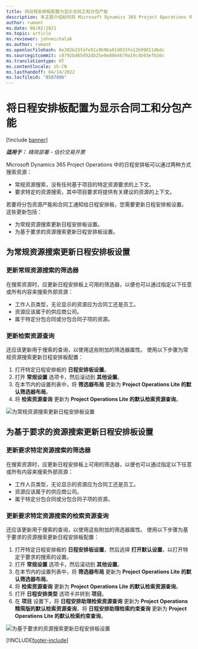 ```yaml
---
title: 将日程安排板配置为显示合同工和分包产能
description: 本主题介绍如何将 Microsoft Dynamics 365 Project Operations 中的日程安排板配置为在为项目资源要求配备人员时显示分包资源产能。
author: rumant
ms.date: 08/02/2021
ms.topic: article
ms.reviewer: johnmichalak
ms.author: rumant
ms.openlocfilehash: 6e382b33fafe91c8b96a91d033fe12b998114bdc
ms.sourcegitcommit: c0792bd65d92db25e0e8864879a19c4b93efb10c
ms.translationtype: HT
ms.contentlocale: zh-CN
ms.lasthandoff: 04/14/2022
ms.locfileid: "8587806"
---
```

# <a name="configure-schedule-board-to-show-contract-workers-and-subcontracted-capacity"></a>将日程安排板配置为显示合同工和分包产能 

[!include [banner](../../includes/dataverse-preview.md)]

_**适用于：** 精简部署 - 估价交易开票_

Microsoft Dynamics 365 Project Operations 中的日程安排板可以通过两种方式搜索资源：

- 常规资源搜索，没有任何基于项目的特定资源要求的上下文。
- 要求特定的资源搜索，其中项目要求将提供有关建议的资源的上下文。

若要将分包资源产能和合同工通知给日程安排板，您需要更新日程安排板设置。 这些更新包括： 
- 为常规资源搜索更新日程安排板设置。
- 为基于要求的资源搜索更新日程安排板设置。

## <a name="update-schedule-board-settings-for-general-resource-search"></a>为常规资源搜索更新日程安排板设置
### <a name="update-filters-for-general-resource-search"></a>更新常规资源搜索的筛选器
在搜索资源时，应更新日程安排板上可用的筛选器，以便也可以通过指定以下任意或所有内容来搜索外部资源：
  - 工作人员类型，无论显示的资源应为合同工还是员工。
  - 资源应该属于的供应商公司。
  - 属于特定分包合同或分包合同子项的资源。
    
### <a name="update-retrieve-resource-query"></a>更新检索资源查询
还应该更新用于搜索的查询，以使用这些附加的筛选器属性。 使用以下步骤为常规资源搜索更新日程安排板配置：  
1. 打开特定日程安排板的 **日程安排板设置**。
2. 打开 **常规设置** 选项卡，然后滚动到 **其他设置**。
3. 在本节内的设置列表中，将 **筛选器布局** 更新为 **Project Operations Lite 的默认筛选器布局**。
4. 将 **检索资源查询** 更新为 **Project Operations Lite 的默认检索资源查询**。

![为常规资源搜索更新日程安排板设置](../media/BoardSettings.png)  

## <a name="update-schedule-board-settings-for-requirementbased-resource-search"></a>为基于要求的资源搜索更新日程安排板设置
### <a name="update-filters-for-requirement-specific-resource-search"></a>更新要求特定资源搜索的筛选器 
在搜索资源时，应更新日程安排板上可用的筛选器，以便也可以通过指定以下任意或所有内容来搜索外部资源：
 - 工作人员类型，无论显示的资源应为合同工还是员工。
 - 资源应该属于的供应商公司。
 - 属于特定分包合同或分包合同子项的资源。

### <a name="update-retrieve-resource-query-for-requirement-specific-resource-search"></a>更新要求特定资源搜索的检索资源查询 
还应该更新用于搜索的查询，以使用这些附加的筛选器属性。 使用以下步骤为基于要求的资源搜索更新日程安排板配置：

1. 打开特定日程安排板的 **日程安排板设置**，然后选择 **打开默认设置**，以打开特定于要求的搜索的设置。
2. 打开 **常规设置** 选项卡，然后滚动到 **其他设置**。
3. 在本节内的设置列表中，将 **筛选器布局** 更新为 **Project Operations Lite 的默认筛选器布局**。
4. 将 **检索资源查询** 更新为 **Project Operations Lite 的默认检索资源查询**。
5. 打开 **日程安排类型** 选项卡并转到 **项目**。
6. 在 **项目** 设置下，将 **日程安排助理检索资源查询** 更新为 **Project Operations 精简版的默认检索资源查询**，将 **日程安排助理检索约束查询** 更新为 **Project Operations Lite 的默认检索约束查询**。

![为基于要求的资源搜索更新日程安排板设置](../media/SASettings.png)  

[!INCLUDE[footer-include](../../includes/footer-banner.md)]
